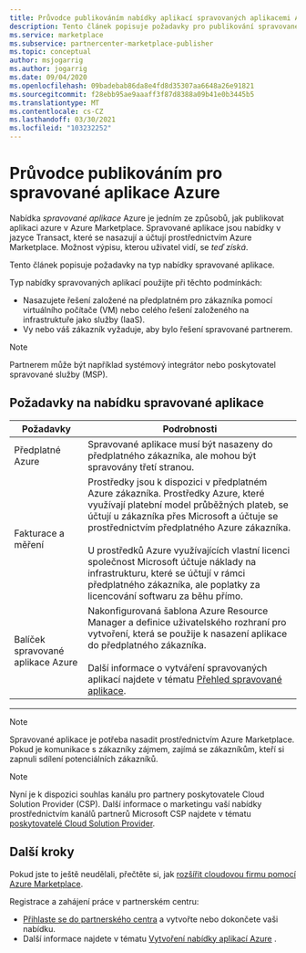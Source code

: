 ```yaml
---
title: Průvodce publikováním nabídky aplikací spravovaných aplikacemi Azure – Azure Marketplace
description: Tento článek popisuje požadavky pro publikování spravované aplikace v Azure Marketplace.
ms.service: marketplace
ms.subservice: partnercenter-marketplace-publisher
ms.topic: conceptual
author: msjogarrig
ms.author: jogarrig
ms.date: 09/04/2020
ms.openlocfilehash: 09badebab86da8e4fd8d35307aa6648a26e91821
ms.sourcegitcommit: f28ebb95ae9aaaff3f87d8388a09b41e0b3445b5
ms.translationtype: MT
ms.contentlocale: cs-CZ
ms.lasthandoff: 03/30/2021
ms.locfileid: "103232252"
---
```

# <a name="publishing-guide-for-azure-managed-applications"></a>Průvodce publikováním pro spravované aplikace Azure

Nabídka *spravované aplikace* Azure je jedním ze způsobů, jak publikovat aplikaci azure v Azure Marketplace. Spravované aplikace jsou nabídky v jazyce Transact, které se nasazují a účtují prostřednictvím Azure Marketplace. Možnost výpisu, kterou uživatel vidí, se *teď získá*.

Tento článek popisuje požadavky na typ nabídky spravované aplikace.

Typ nabídky spravovaných aplikací použijte při těchto podmínkách:

- Nasazujete řešení založené na předplatném pro zákazníka pomocí virtuálního počítače (VM) nebo celého řešení založeného na infrastruktuře jako služby (IaaS).
- Vy nebo váš zákazník vyžaduje, aby bylo řešení spravované partnerem.

>[!NOTE]
>Partnerem může být například systémový integrátor nebo poskytovatel spravované služby (MSP).  

## <a name="managed-application-offer-requirements"></a>Požadavky na nabídku spravované aplikace

|Požadavky |Podrobnosti  |
|---------|---------|
|Předplatné Azure | Spravované aplikace musí být nasazeny do předplatného zákazníka, ale mohou být spravovány třetí stranou. |
|Fakturace a měření    |  Prostředky jsou k dispozici v předplatném Azure zákazníka. Prostředky Azure, které využívají platební model průběžných plateb, se účtují u zákazníka přes Microsoft a účtuje se prostřednictvím předplatného Azure zákazníka. <br><br> U prostředků Azure využívajících vlastní licenci společnost Microsoft účtuje náklady na infrastrukturu, které se účtují v rámci předplatného zákazníka, ale poplatky za licencování softwaru za běhu přímo.        |
|Balíček spravované aplikace Azure    |   Nakonfigurovaná šablona Azure Resource Manager a definice uživatelského rozhraní pro vytvoření, která se použije k nasazení aplikace do předplatného zákazníka.<br><br>Další informace o vytváření spravovaných aplikací najdete v tématu [Přehled spravované aplikace](../azure-resource-manager/managed-applications/publish-service-catalog-app.md).|

---

> [!NOTE]
> Spravované aplikace je potřeba nasadit prostřednictvím Azure Marketplace. Pokud je komunikace s zákazníky zájmem, zajímá se zákazníkům, kteří si zapnuli sdílení potenciálních zákazníků.  

> [!Note]
> Nyní je k dispozici souhlas kanálu pro partnery poskytovatele Cloud Solution Provider (CSP). Další informace o marketingu vaší nabídky prostřednictvím kanálů partnerů Microsoft CSP najdete v tématu [poskytovatelé Cloud Solution Provider](./cloud-solution-providers.md).

## <a name="next-steps"></a>Další kroky

Pokud jste to ještě neudělali, přečtěte si, jak [rozšířit cloudovou firmu pomocí Azure Marketplace](https://azuremarketplace.microsoft.com/sell).

Registrace a zahájení práce v partnerském centru:

- [Přihlaste se do partnerského centra](https://partner.microsoft.com/dashboard/account/v3/enrollment/introduction/partnership) a vytvořte nebo dokončete vaši nabídku.
- Další informace najdete v tématu [Vytvoření nabídky aplikací Azure](./create-new-azure-apps-offer.md) .
